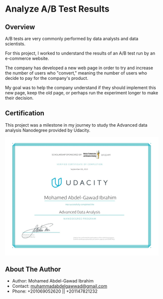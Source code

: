 # Analyze A/B Test Results

## Overview

A/B tests are very commonly performed by data analysts and data scientists.

For this project, I worked to understand the results of an A/B test run by an e-commerce website. 

The company has developed a new web page in order to try and increase the number of users who "convert," meaning the number of users who decide to pay for the company's product. 

My goal was to help the company understand if they should implement this new page, keep the old page, or perhaps run the experiment longer to make their decision.

## Certification

This project was a milestone in my journey to study the Advanced data analysis Nanodegree provided by Udacity.

[![Advanced Data Analysis Nanodegree by Udacity](Udacity_Nanodegree_Graduation_Certificate.jpg)](https://confirm.udacity.com/5G4S74GJ "Advanced Data Analysis Nanodegree by Udacity")



## About The Author

* Author: Mohamed Abdel-Gawad Ibrahim
* Contact: muhammadabdelgawwad@gmail.com
* Phone: +201069052620 || +201147821232